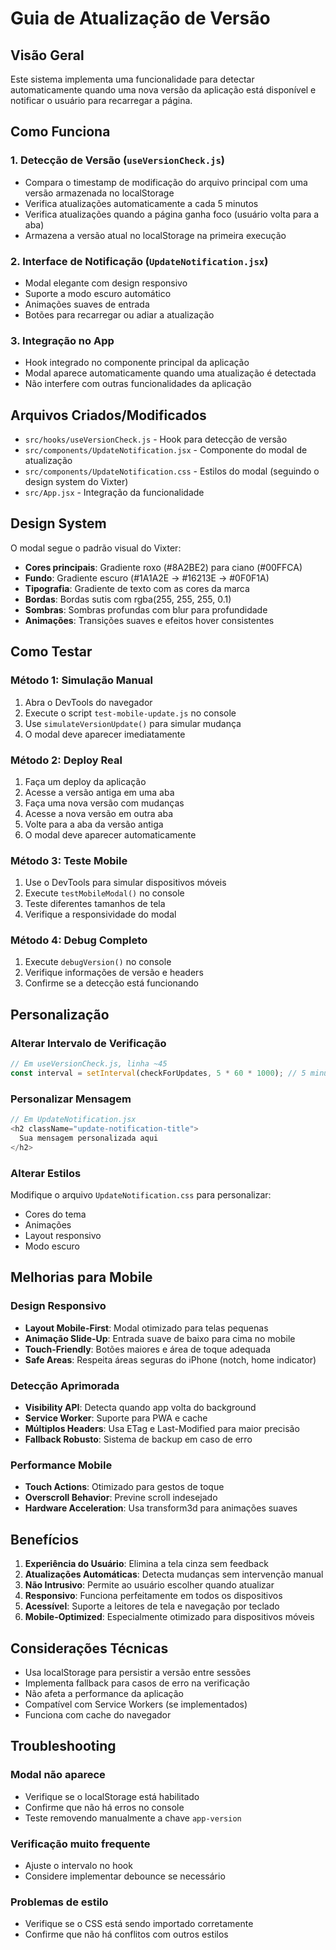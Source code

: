 # Guia de Atualização de Versão

## Visão Geral

Este sistema implementa uma funcionalidade para detectar automaticamente quando uma nova versão da aplicação está disponível e notificar o usuário para recarregar a página.

## Como Funciona

### 1. Detecção de Versão (`useVersionCheck.js`)
- Compara o timestamp de modificação do arquivo principal com uma versão armazenada no localStorage
- Verifica atualizações automaticamente a cada 5 minutos
- Verifica atualizações quando a página ganha foco (usuário volta para a aba)
- Armazena a versão atual no localStorage na primeira execução

### 2. Interface de Notificação (`UpdateNotification.jsx`)
- Modal elegante com design responsivo
- Suporte a modo escuro automático
- Animações suaves de entrada
- Botões para recarregar ou adiar a atualização

### 3. Integração no App
- Hook integrado no componente principal da aplicação
- Modal aparece automaticamente quando uma atualização é detectada
- Não interfere com outras funcionalidades da aplicação

## Arquivos Criados/Modificados

- `src/hooks/useVersionCheck.js` - Hook para detecção de versão
- `src/components/UpdateNotification.jsx` - Componente do modal de atualização
- `src/components/UpdateNotification.css` - Estilos do modal (seguindo o design system do Vixter)
- `src/App.jsx` - Integração da funcionalidade

## Design System

O modal segue o padrão visual do Vixter:
- **Cores principais**: Gradiente roxo (#8A2BE2) para ciano (#00FFCA)
- **Fundo**: Gradiente escuro (#1A1A2E → #16213E → #0F0F1A)
- **Tipografia**: Gradiente de texto com as cores da marca
- **Bordas**: Bordas sutis com rgba(255, 255, 255, 0.1)
- **Sombras**: Sombras profundas com blur para profundidade
- **Animações**: Transições suaves e efeitos hover consistentes

## Como Testar

### Método 1: Simulação Manual
1. Abra o DevTools do navegador
2. Execute o script `test-mobile-update.js` no console
3. Use `simulateVersionUpdate()` para simular mudança
4. O modal deve aparecer imediatamente

### Método 2: Deploy Real
1. Faça um deploy da aplicação
2. Acesse a versão antiga em uma aba
3. Faça uma nova versão com mudanças
4. Acesse a nova versão em outra aba
5. Volte para a aba da versão antiga
6. O modal deve aparecer automaticamente

### Método 3: Teste Mobile
1. Use o DevTools para simular dispositivos móveis
2. Execute `testMobileModal()` no console
3. Teste diferentes tamanhos de tela
4. Verifique a responsividade do modal

### Método 4: Debug Completo
1. Execute `debugVersion()` no console
2. Verifique informações de versão e headers
3. Confirme se a detecção está funcionando

## Personalização

### Alterar Intervalo de Verificação
```javascript
// Em useVersionCheck.js, linha ~45
const interval = setInterval(checkForUpdates, 5 * 60 * 1000); // 5 minutos
```

### Personalizar Mensagem
```javascript
// Em UpdateNotification.jsx
<h2 className="update-notification-title">
  Sua mensagem personalizada aqui
</h2>
```

### Alterar Estilos
Modifique o arquivo `UpdateNotification.css` para personalizar:
- Cores do tema
- Animações
- Layout responsivo
- Modo escuro

## Melhorias para Mobile

### Design Responsivo
- **Layout Mobile-First**: Modal otimizado para telas pequenas
- **Animação Slide-Up**: Entrada suave de baixo para cima no mobile
- **Touch-Friendly**: Botões maiores e área de toque adequada
- **Safe Areas**: Respeita áreas seguras do iPhone (notch, home indicator)

### Detecção Aprimorada
- **Visibility API**: Detecta quando app volta do background
- **Service Worker**: Suporte para PWA e cache
- **Múltiplos Headers**: Usa ETag e Last-Modified para maior precisão
- **Fallback Robusto**: Sistema de backup em caso de erro

### Performance Mobile
- **Touch Actions**: Otimizado para gestos de toque
- **Overscroll Behavior**: Previne scroll indesejado
- **Hardware Acceleration**: Usa transform3d para animações suaves

## Benefícios

1. **Experiência do Usuário**: Elimina a tela cinza sem feedback
2. **Atualizações Automáticas**: Detecta mudanças sem intervenção manual
3. **Não Intrusivo**: Permite ao usuário escolher quando atualizar
4. **Responsivo**: Funciona perfeitamente em todos os dispositivos
5. **Acessível**: Suporte a leitores de tela e navegação por teclado
6. **Mobile-Optimized**: Especialmente otimizado para dispositivos móveis

## Considerações Técnicas

- Usa localStorage para persistir a versão entre sessões
- Implementa fallback para casos de erro na verificação
- Não afeta a performance da aplicação
- Compatível com Service Workers (se implementados)
- Funciona com cache do navegador

## Troubleshooting

### Modal não aparece
- Verifique se o localStorage está habilitado
- Confirme que não há erros no console
- Teste removendo manualmente a chave `app-version`

### Verificação muito frequente
- Ajuste o intervalo no hook
- Considere implementar debounce se necessário

### Problemas de estilo
- Verifique se o CSS está sendo importado corretamente
- Confirme que não há conflitos com outros estilos

